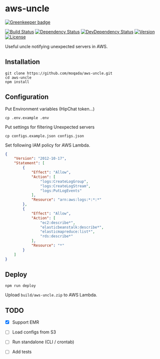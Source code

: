 # aws-uncle

[![Greenkeeper badge](https://badges.greenkeeper.io/moqada/aws-uncle.svg)](https://greenkeeper.io/)

[![Build Status][travis-image]][travis-url]
[![Dependency Status][daviddm-image]][daviddm-url]
[![DevDependency Status][daviddm-dev-image]][daviddm-dev-url]
[![Version][version-image]][version-url]
[![License][license-image]][license-url]

Useful uncle notifying unexpected servers in AWS.


## Installation

```
git clone https://github.com/moqada/aws-uncle.git
cd aws-uncle
npm install
```


## Configuration

Put Environment variables (HipChat token...)

```
cp .env.example .env
```

Put settings for filtering Unexpected servers

```
cp configs.example.json configs.json
```

Set following IAM policy for AWS Lambda.

```json
{
    "Version": "2012-10-17",
    "Statement": [
        {
            "Effect": "Allow",
            "Action": [
                "logs:CreateLogGroup",
                "logs:CreateLogStream",
                "logs:PutLogEvents"
            ],
            "Resource": "arn:aws:logs:*:*:*"
        },
        {
            "Effect": "Allow",
            "Action": [
                "ec2:describe*",
                "elasticbeanstalk:describe*",
                "elasticmapreduce:list*",
                "rds:describe*"
            ],
            "Resource": "*"
        }
    ]
}
```


## Deploy

```
npm run deploy
```

Upload `build/aws-uncle.zip` to AWS Lambda.


## TODO

- [x] Support EMR
- [ ] Load configs from S3
- [ ] Run standalone (CLI / crontab)
- [ ] Add tests


[travis-url]: https://travis-ci.org/moqada/aws-uncle
[travis-image]: https://img.shields.io/travis/moqada/aws-uncle.svg?style=flat-square
[daviddm-url]: https://david-dm.org/moqada/aws-uncle
[daviddm-image]: https://img.shields.io/david/moqada/aws-uncle.svg?style=flat-square
[daviddm-dev-url]: https://david-dm.org/moqada/aws-uncle#info=devDependencies
[daviddm-dev-image]: https://img.shields.io/david/dev/moqada/aws-uncle.svg?style=flat-square
[version-url]: https://github.com/moqada/aws-uncle/releases
[version-image]: https://img.shields.io/github/tag/moqada/aws-uncle.svg?style=flat-square
[license-url]: https://github.com/moqada/aws-uncle/blob/master/LICENSE.md
[license-image]: https://img.shields.io/github/license/moqada/aws-uncle.svg?style=flat-square
